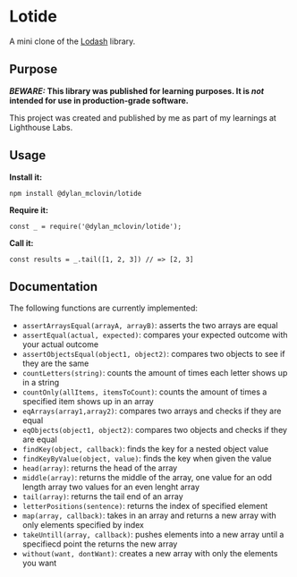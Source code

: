 # Lotide

A mini clone of the [Lodash](https://lodash.com) library.

## Purpose

**_BEWARE:_ This library was published for learning purposes. It is _not_ intended for use in production-grade software.**

This project was created and published by me as part of my learnings at Lighthouse Labs. 

## Usage

**Install it:**

`npm install @dylan_mclovin/lotide`

**Require it:**

`const _ = require('@dylan_mclovin/lotide');`

**Call it:**

`const results = _.tail([1, 2, 3]) // => [2, 3]`

## Documentation

The following functions are currently implemented:

* `assertArraysEqual(arrayA, arrayB)`: asserts the two arrays are equal
* `assertEqual(actual, expected)`: compares your expected outcome with your actual outcome
* `assertObjectsEqual(object1, object2)`: compares two objects to see if they are the same
* `countLetters(string)`: counts the amount of times each letter shows up in a string
* `countOnly(allItems, itemsToCount)`: counts the amount of times a specified item shows up in an array
* `eqArrays(array1,array2)`: compares two arrays and checks if they are equal
* `eqObjects(object1, object2)`: compares two objects and checks if they are equal
* `findKey(object, callback)`: finds the key for a nested object value
* `findKeyByValue(object, value)`: finds the key when given the value
* `head(array)`: returns the head of the array
* `middle(array)`: returns the middle of the array, one value for an odd length array two values for an even lenght array 
* `tail(array)`: returns the tail end of an array 
* `letterPositions(sentence)`: returns the index of specified element
* `map(array, callback)`: takes in an array and returns a new array with only elements specified by index
* `takeUntill(array, callback)`: pushes elements into a new array until a specifiecd point the returns the new array
* `without(want, dontWant)`: creates a new array with only the elements you want
